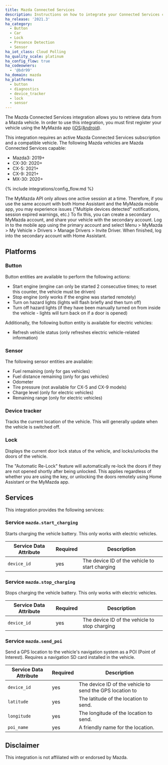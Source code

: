 ```yaml
---
title: Mazda Connected Services
description: Instructions on how to integrate your Connected Services capable Mazda vehicle with Home Assistant.
ha_release: '2021.3'
ha_category:
  - Button
  - Car
  - Lock
  - Presence Detection
  - Sensor
ha_iot_class: Cloud Polling
ha_quality_scale: platinum
ha_config_flow: true
ha_codeowners:
  - '@bdr99'
ha_domain: mazda
ha_platforms:
  - button
  - diagnostics
  - device_tracker
  - lock
  - sensor
---
```


The Mazda Connected Services integration allows you to retrieve data from a Mazda vehicle. In order to use this integration, you must first register your vehicle using the MyMazda app ([iOS](https://apps.apple.com/us/app/mymazda/id451886367)/[Android](https://play.google.com/store/apps/details?id=com.interrait.mymazda)).

This integration requires an active Mazda Connected Services subscription and a compatible vehicle. The following Mazda vehicles are Mazda Connected Services capable:

- Mazda3: 2019+
- CX-30: 2020+
- CX-5: 2021+
- CX-9: 2021+
- MX-30: 2020+

{% include integrations/config_flow.md %}

<div class='note warning'>
    The MyMazda API only allows one active session at a time. Therefore, if you use the same account with both Home Assistant and the MyMazda mobile app, you may experience issues ("Multiple devices detected" notifications, session expired warnings, etc.) To fix this, you can create a secondary MyMazda account, and share your vehicle with the secondary account. Log in to the mobile app using the primary account and select Menu > MyMazda > My Vehicle > Drivers > Manage Drivers > Invite Driver. When finished, log into the secondary account with Home Assistant.
</div>

## Platforms

### Button

Button entities are available to perform the following actions:
- Start engine (engine can only be started 2 consecutive times; to reset this counter, the vehicle must be driven)
- Stop engine (only works if the engine was started remotely)
- Turn on hazard lights (lights will flash briefly and then turn off)
- Turn off hazard lights (if they have been manually turned on from inside the vehicle - lights will turn back on if a door is opened)

Additionally, the following button entity is available for electric vehicles:
- Refresh vehicle status (only refreshes electric vehicle-related information)

### Sensor

The following sensor entities are available:
- Fuel remaining (only for gas vehicles)
- Fuel distance remaining (only for gas vehicles)
- Odometer
- Tire pressure (not available for CX-5 and CX-9 models)
- Charge level (only for electric vehicles)
- Remaining range (only for electric vehicles)

### Device tracker

Tracks the current location of the vehicle. This will generally update when the vehicle is switched off.

### Lock

Displays the current door lock status of the vehicle, and locks/unlocks the doors of the vehicle.

<div class='note info'>
    The "Automatic Re-Lock" feature will automatically re-lock the doors if they are not opened shortly after being unlocked. This applies regardless of whether you are using the key, or unlocking the doors remotely using Home Assistant or the MyMazda app.
</div>

## Services

This integration provides the following services:

### Service `mazda.start_charging`

Starts charging the vehicle battery. This only works with electric vehicles.

| Service Data Attribute | Required | Description |
| ---------------------- | -------- | ----------- |
| `device_id` | yes | The device ID of the vehicle to start charging |

### Service `mazda.stop_charging`

Stops charging the vehicle battery. This only works with electric vehicles.

| Service Data Attribute | Required | Description |
| ---------------------- | -------- | ----------- |
| `device_id` | yes | The device ID of the vehicle to stop charging |

### Service `mazda.send_poi`

Send a GPS location to the vehicle's navigation system as a POI (Point of Interest). Requires a navigation SD card installed in the vehicle.

| Service Data Attribute | Required | Description |
| ---------------------- | -------- | ----------- |
| `device_id` | yes | The device ID of the vehicle to send the GPS location to |
| `latitude` | yes | The latitude of the location to send. |
| `longitude` | yes | The longitude of the location to send. |
| `poi_name` | yes | A friendly name for the location. |

## Disclaimer

This integration is not affiliated with or endorsed by Mazda.
